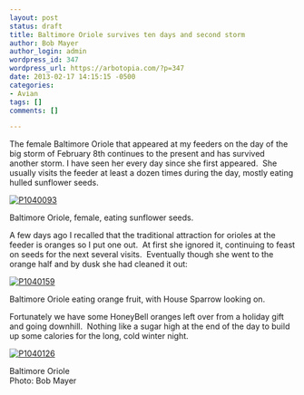 ```yaml
---
layout: post
status: draft
title: Baltimore Oriole survives ten days and second storm
author: Bob Mayer
author_login: admin
wordpress_id: 347
wordpress_url: https://arbotopia.com/?p=347
date: 2013-02-17 14:15:15 -0500
categories:
- Avian
tags: []
comments: []

---
```


<p>The female Baltimore Oriole that appeared at my feeders on the day of the big storm of February 8th continues to the present and has survived another storm. I have seen her every day since she first appeared.&nbsp; She usually visits the feeder at least a dozen times during the day, mostly eating hulled sunflower seeds.</p>


<p><!-- wp:image {"id":224,"linkDestination":"custom"} --></p>
 <a href="https://web.archive.org/web/20171113123615/http://www.arbotopia.com/wp-content/uploads/2013/02/P1040093.jpg"><img src="https://web.archive.org/web/20171113123615im_/http://www.arbotopia.com/wp-content/uploads/2013/02/P1040093.jpg" alt="P1040093" class="wp-image-224"/></a>





<p>Baltimore Oriole, female, eating sunflower seeds.</p>





<p>A few days ago I recalled that the traditional attraction for orioles at the feeder is oranges so I put one out.&nbsp; At first she ignored it, continuing to feast on seeds for the next several visits.&nbsp; Eventually though she went to the orange half and by dusk she had cleaned it out:</p>


<p><!-- wp:image {"id":225,"linkDestination":"custom"} --></p>
 <a href="https://web.archive.org/web/20171113123615/http://www.arbotopia.com/wp-content/uploads/2013/02/P1040159.jpg"><img src="https://web.archive.org/web/20171113123615im_/http://www.arbotopia.com/wp-content/uploads/2013/02/P1040159.jpg" alt="P1040159" class="wp-image-225"/></a>





<p>Baltimore Oriole eating orange fruit, with House Sparrow looking on.</p>





<p>Fortunately we have some HoneyBell oranges left over from a holiday gift and going downhill.&nbsp; Nothing like a sugar high at the end of the day to build up some calories for the long, cold winter night.</p>


<p><!-- wp:image {"id":226,"linkDestination":"custom"} --></p>
 <a href="https://web.archive.org/web/20171113123615/http://www.arbotopia.com/wp-content/uploads/2013/02/P1040126.jpg"><img src="https://web.archive.org/web/20171113123615im_/http://www.arbotopia.com/wp-content/uploads/2013/02/P1040126.jpg" alt="P1040126" class="wp-image-226"/></a>





<p>Baltimore Oriole<br>Photo: Bob Mayer<br></p>
